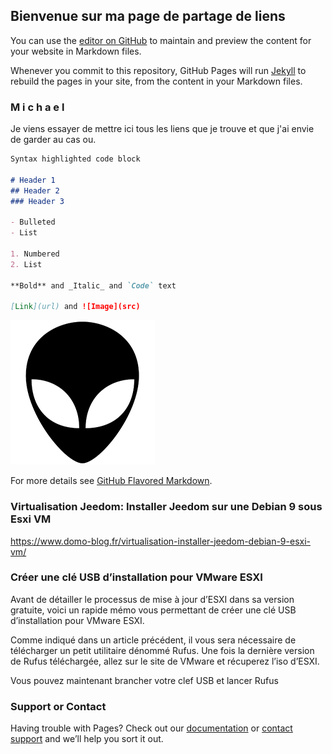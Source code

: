 ## Bienvenue sur ma page de partage de liens

You can use the [editor on GitHub](https://github.com/neoloop/lien/edit/master/index.md) to maintain and preview the content for your website in Markdown files.

Whenever you commit to this repository, GitHub Pages will run [Jekyll](https://jekyllrb.com/) to rebuild the pages in your site, from the content in your Markdown files.

### M i c h a e l

Je viens essayer de mettre ici tous les liens que je trouve et que j'ai envie de garder au cas ou.  

```markdown
Syntax highlighted code block

# Header 1
## Header 2
### Header 3

- Bulleted
- List

1. Numbered
2. List

**Bold** and _Italic_ and `Code` text

[Link](url) and ![Image](src)
```
![GitHub Logo](/images/pic01.jpg)

For more details see [GitHub Flavored Markdown](https://guides.github.com/features/mastering-markdown/).

### Virtualisation Jeedom: Installer Jeedom sur une Debian 9 sous Esxi VM
https://www.domo-blog.fr/virtualisation-installer-jeedom-debian-9-esxi-vm/

### Créer une clé USB d’installation pour VMware ESXI
Avant de détailler le processus de mise à jour d’ESXI dans sa version gratuite, voici un rapide mémo vous permettant de créer une clé USB d’installation pour VMware ESXI.

Comme indiqué dans un article précédent, il vous sera nécessaire de télécharger un petit utilitaire dénommé Rufus. Une fois la dernière version de Rufus téléchargée, allez sur le site de VMware et récuperez l’iso d’ESXI.

Vous pouvez maintenant brancher votre clef USB et lancer Rufus

### Support or Contact

Having trouble with Pages? Check out our [documentation](https://help.github.com/categories/github-pages-basics/) or [contact support](https://github.com/contact) and we’ll help you sort it out.
